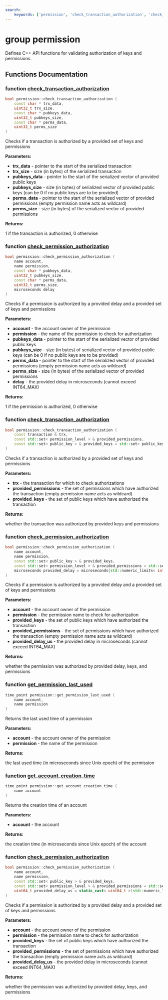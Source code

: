 ```yaml
---
search:
    keywords: ['permission', 'check_transaction_authorization', 'check_permission_authorization', 'check_transaction_authorization', 'check_permission_authorization', 'get_permission_last_used', 'get_account_creation_time', 'check_permission_authorization']
---
```


# group permission

Defines C++ API functions for validating authorization of keys and permissions. 
## Functions Documentation

### function <a id="ga3bac3dbc3831ab54011cadc35887d67b" href="#ga3bac3dbc3831ab54011cadc35887d67b">check\_transaction\_authorization</a>

```cpp
bool permission::check_transaction_authorization (
    const char * trx_data,
    uint32_t trx_size,
    const char * pubkeys_data,
    uint32_t pubkeys_size,
    const char * perms_data,
    uint32_t perms_size
)
```


Checks if a transaction is authorized by a provided set of keys and permissions


**Parameters:**


* **trx\_data** - pointer to the start of the serialized transaction 
* **trx\_size** - size (in bytes) of the serialized transaction 
* **pubkeys\_data** - pointer to the start of the serialized vector of provided public keys 
* **pubkeys\_size** - size (in bytes) of serialized vector of provided public keys (can be 0 if no public keys are to be provided) 
* **perms\_data** - pointer to the start of the serialized vector of provided permissions (empty permission name acts as wildcard) 
* **perms\_size** - size (in bytes) of the serialized vector of provided permissions



**Returns:**

1 if the transaction is authorized, 0 otherwise 




### function <a id="ga3fc232818f6a205152fdde6a2d79bae9" href="#ga3fc232818f6a205152fdde6a2d79bae9">check\_permission\_authorization</a>

```cpp
bool permission::check_permission_authorization (
    name account,
    name permission,
    const char * pubkeys_data,
    uint32_t pubkeys_size,
    const char * perms_data,
    uint32_t perms_size,
    microseconds delay
)
```


Checks if a permission is authorized by a provided delay and a provided set of keys and permissions


**Parameters:**


* **account** - the account owner of the permission 
* **permission** - the name of the permission to check for authorization 
* **pubkeys\_data** - pointer to the start of the serialized vector of provided public keys 
* **pubkeys\_size** - size (in bytes) of serialized vector of provided public keys (can be 0 if no public keys are to be provided) 
* **perms\_data** - pointer to the start of the serialized vector of provided permissions (empty permission name acts as wildcard) 
* **perms\_size** - size (in bytes) of the serialized vector of provided permissions 
* **delay** - the provided delay in microseconds (cannot exceed INT64\_MAX)



**Returns:**

1 if the permission is authorized, 0 otherwise 




### function <a id="gad879334b66c1201b982eda5a4fea9507" href="#gad879334b66c1201b982eda5a4fea9507">check\_transaction\_authorization</a>

```cpp
bool permission::check_transaction_authorization (
    const transaction & trx,
    const std::set< permission_level > & provided_permissions,
    const std::set< public_key > & provided_keys = std::set< public_key >()
)
```


Checks if a transaction is authorized by a provided set of keys and permissions


**Parameters:**


* **trx** - the transaction for which to check authorizations 
* **provided\_permissions** - the set of permissions which have authorized the transaction (empty permission name acts as wildcard) 
* **provided\_keys** - the set of public keys which have authorized the transaction



**Returns:**

whether the transaction was authorized by provided keys and permissions 




### function <a id="ga65205f2db4d6b58737c21bdc9903e072" href="#ga65205f2db4d6b58737c21bdc9903e072">check\_permission\_authorization</a>

```cpp
bool permission::check_permission_authorization (
    name account,
    name permission,
    const std::set< public_key > & provided_keys,
    const std::set< permission_level > & provided_permissions = std::set< permission_level >(),
    microseconds provided_delay = microseconds{std::numeric_limits< int64_t >::max()}
)
```


Checks if a permission is authorized by a provided delay and a provided set of keys and permissions


**Parameters:**


* **account** - the account owner of the permission 
* **permission** - the permission name to check for authorization 
* **provided\_keys** - the set of public keys which have authorized the transaction 
* **provided\_permissions** - the set of permissions which have authorized the transaction (empty permission name acts as wildcard) 
* **provided\_delay\_us** - the provided delay in microseconds (cannot exceed INT64\_MAX)



**Returns:**

whether the permission was authorized by provided delay, keys, and permissions 




### function <a id="ga2025798b7368abb43d630ea75fd15f2b" href="#ga2025798b7368abb43d630ea75fd15f2b">get\_permission\_last\_used</a>

```cpp
time_point permission::get_permission_last_used (
    name account,
    name permission
)
```


Returns the last used time of a permission


**Parameters:**


* **account** - the account owner of the permission 
* **permission** - the name of the permission



**Returns:**

the last used time (in microseconds since Unix epoch) of the permission 




### function <a id="ga64dacb7e28cef77af895783dd1b8b376" href="#ga64dacb7e28cef77af895783dd1b8b376">get\_account\_creation\_time</a>

```cpp
time_point permission::get_account_creation_time (
    name account
)
```


Returns the creation time of an account


**Parameters:**


* **account** - the account



**Returns:**

the creation time (in microseconds since Unix epoch) of the account 




### function <a id="ga2ded7b51e4363cd7634070612add2e99" href="#ga2ded7b51e4363cd7634070612add2e99">check\_permission\_authorization</a>

```cpp
bool permission::check_permission_authorization (
    name account,
    name permission,
    const std::set< public_key > & provided_keys,
    const std::set< permission_level > & provided_permissions = std::set< permission_level >(),
    uint64_t provided_delay_us = static_cast< uint64_t >(std::numeric_limits< int64_t >::max())
)
```


Checks if a permission is authorized by a provided delay and a provided set of keys and permissions


**Parameters:**


* **account** - the account owner of the permission 
* **permission** - the permission name to check for authorization 
* **provided\_keys** - the set of public keys which have authorized the transaction 
* **provided\_permissions** - the set of permissions which have authorized the transaction (empty permission name acts as wildcard) 
* **provided\_delay\_us** - the provided delay in microseconds (cannot exceed INT64\_MAX)



**Returns:**

whether the permission was authorized by provided delay, keys, and permissions 





